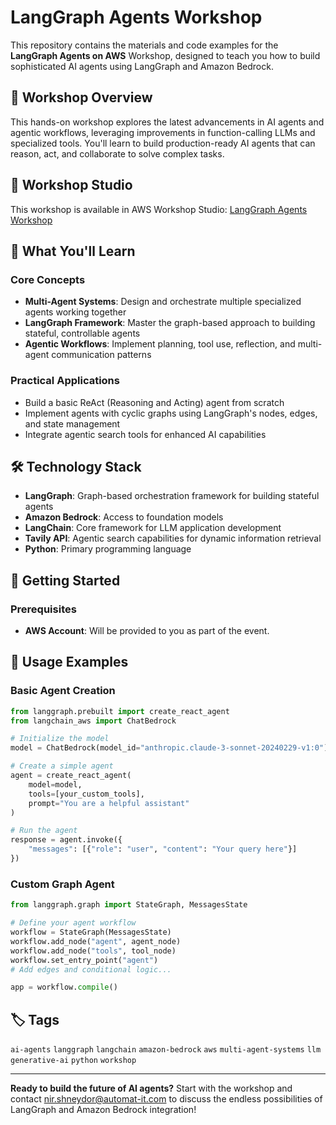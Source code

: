 # LangGraph Agents Workshop

This repository contains the materials and code examples for the **LangGraph Agents on AWS** Workshop, designed to teach you how to build sophisticated AI agents using LangGraph and Amazon Bedrock. 

## 🎯 Workshop Overview

This hands-on workshop explores the latest advancements in AI agents and agentic workflows, leveraging improvements in function-calling LLMs and specialized tools. You'll learn to build production-ready AI agents that can reason, act, and collaborate to solve complex tasks.

## 🔗 Workshop Studio

This workshop is available in AWS Workshop Studio: [LangGraph Agents Workshop](https://catalog.us-east-1.prod.workshops.aws/workshops/50bb135b-8301-49da-bd75-14c821091926/en-US)

## 🧠 What You'll Learn

### Core Concepts
- **Multi-Agent Systems**: Design and orchestrate multiple specialized agents working together
- **LangGraph Framework**: Master the graph-based approach to building stateful, controllable agents  
- **Agentic Workflows**: Implement planning, tool use, reflection, and multi-agent communication patterns

### Practical Applications
- Build a basic ReAct (Reasoning and Acting) agent from scratch
- Implement agents with cyclic graphs using LangGraph's nodes, edges, and state management
- Integrate agentic search tools for enhanced AI capabilities

## 🛠 Technology Stack

- **LangGraph**: Graph-based orchestration framework for building stateful agents
- **Amazon Bedrock**: Access to foundation models 
- **LangChain**: Core framework for LLM application development
- **Tavily API**: Agentic search capabilities for dynamic information retrieval
- **Python**: Primary programming language

## 🚀 Getting Started

### Prerequisites

- **AWS Account**: Will be provided to you as part of the event. 

## 📖 Usage Examples

### Basic Agent Creation
```python
from langgraph.prebuilt import create_react_agent
from langchain_aws import ChatBedrock

# Initialize the model
model = ChatBedrock(model_id="anthropic.claude-3-sonnet-20240229-v1:0")

# Create a simple agent
agent = create_react_agent(
    model=model,
    tools=[your_custom_tools],
    prompt="You are a helpful assistant"
)

# Run the agent
response = agent.invoke({
    "messages": [{"role": "user", "content": "Your query here"}]
})
```

### Custom Graph Agent
```python
from langgraph.graph import StateGraph, MessagesState

# Define your agent workflow
workflow = StateGraph(MessagesState)
workflow.add_node("agent", agent_node)
workflow.add_node("tools", tool_node)
workflow.set_entry_point("agent")
# Add edges and conditional logic...

app = workflow.compile()
```

## 🏷 Tags

`ai-agents` `langgraph` `langchain` `amazon-bedrock` `aws` `multi-agent-systems` `llm` `generative-ai` `python` `workshop`

---

**Ready to build the future of AI agents?** Start with the workshop and contact nir.shneydor@automat-it.com to discuss the endless possibilities of LangGraph and Amazon Bedrock integration!
